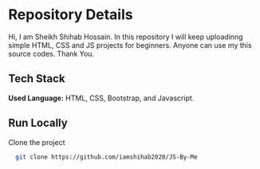 
# Repository Details
Hi, I am Sheikh Shihab Hossain. In this repository I will keep uploadinng simple HTML, CSS and JS projects for beginners. Anyone can use my this source codes. Thank You. 

## Tech Stack

**Used Language:** HTML, CSS, Bootstrap, and Javascript.


## Run Locally

Clone the project

```bash
  git clone https://github.com/iamshihab2020/JS-By-Me
```



